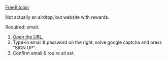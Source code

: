 [FreeBitcoin](https://freebitco.in/?r=1302073)

Not actually an airdrop, but website with rewards.

Required: email.

1. [Open the URL.](https://freebitco.in/?r=1302073)
2. Type-in email & password on the right, solve google captcha and press "SIGN UP".
3. Confirm email & rou're all set.
